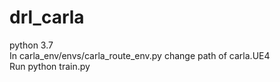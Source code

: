 # drl_carla
python 3.7\
In carla_env/envs/carla_route_env.py change path of carla.UE4\
Run python train.py